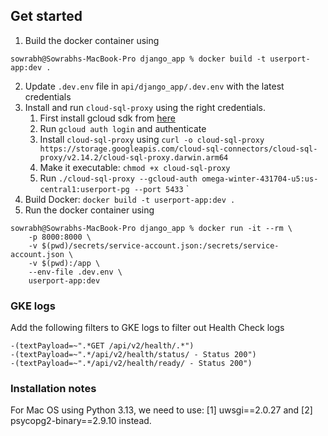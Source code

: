 ## Get started

1. Build the docker container using
```
sowrabh@Sowrabhs-MacBook-Pro django_app % docker build -t userport-app:dev .
```
2. Update `.dev.env` file in `api/django_app/.dev.env` with the latest credentials
3. Install and run `cloud-sql-proxy` using the right credentials.
   1. First install gcloud sdk from [here](https://cloud.google.com/sdk/docs/install)
   2. Run `gcloud auth login` and authenticate
   3. Install `cloud-sql-proxy` using `curl -o cloud-sql-proxy https://storage.googleapis.com/cloud-sql-connectors/cloud-sql-proxy/v2.14.2/cloud-sql-proxy.darwin.arm64`
   4. Make it executable: `chmod +x cloud-sql-proxy`
   5. Run `./cloud-sql-proxy --gcloud-auth omega-winter-431704-u5:us-central1:userport-pg --port 5433`
  `
3. Build Docker: `docker build -t userport-app:dev .`
4. Run the docker container using
```
sowrabh@Sowrabhs-MacBook-Pro django_app % docker run -it --rm \
    -p 8000:8000 \
    -v $(pwd)/secrets/service-account.json:/secrets/service-account.json \
    -v $(pwd):/app \
    --env-file .dev.env \
    userport-app:dev
```

### GKE logs

Add the following filters to GKE logs to filter out Health Check logs
```
-(textPayload=~".*GET /api/v2/health/.*")
-(textPayload=~".*/api/v2/health/status/ - Status 200")
-(textPayload=~".*/api/v2/health/ready/ - Status 200")
```

### Installation notes

For Mac OS using Python 3.13, we need to use: [1] uwsgi==2.0.27 and [2] psycopg2-binary==2.9.10 instead.
